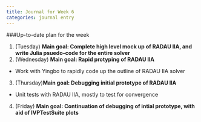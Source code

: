 ```yaml
---
title: Journal for Week 6
categories: journal entry
---
```


###Up-to-date plan for the week
1. (Tuesday) __Main goal: Complete high level mock up of RADAU IIA, and write Julia psuedo-code for the entire solver__
2. (Wednesday) __Main goal: Rapid protyping of RADAU IIA__ 
  + Work with Yingbo to rapidly code up the outline of RADAU IIA solver
3. (Thursday)__Main goal: Debugging initial prototype of RADAU IIA__
  + Unit tests with RADAU IIA, mostly to test for convergence
4. (Friday) __Main goal: Continuation of debugging of intial prototype, with aid of IVPTestSuite plots__


